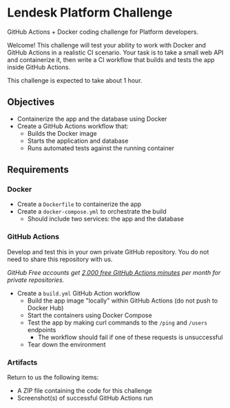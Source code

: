 # Lendesk Platform Challenge

GitHub Actions + Docker coding challenge for Platform developers.

Welcome! This challenge will test your ability to work with Docker and GitHub Actions in a realistic CI scenario. Your task is to take a small web API and containerize it, then write a CI workflow that builds and tests the app inside GitHub Actions.

This challenge is expected to take about 1 hour.

## Objectives

- Containerize the app and the database using Docker
- Create a GitHub Actions workflow that:
  - Builds the Docker image
  - Starts the application and database
  - Runs automated tests against the running container

## Requirements

### Docker

- Create a `Dockerfile` to containerize the app
- Create a `docker-compose.yml` to orchestrate the build
  - Should include two services: the app and the database

### GitHub Actions

Develop and test this in your own private GitHub repository. You do not need to share this repository with us.

_GitHub Free accounts get [2,000 free GitHub Actions minutes](https://docs.github.com/en/billing/managing-billing-for-your-products/managing-billing-for-github-actions/about-billing-for-github-actions) per month for private repositories._

- Create a `build.yml` GitHub Action workflow
  - Build the app image "locally" within GitHub Actions (do not push to Docker Hub)
  - Start the containers using Docker Compose
  - Test the app by making curl commands to the `/ping` and `/users` endpoints
    - The workflow should fail if one of these requests is unsuccessful
  - Tear down the environment

### Artifacts

Return to us the following items:

- A ZIP file containing the code for this challenge
- Screenshot(s) of successful GitHub Actions run

